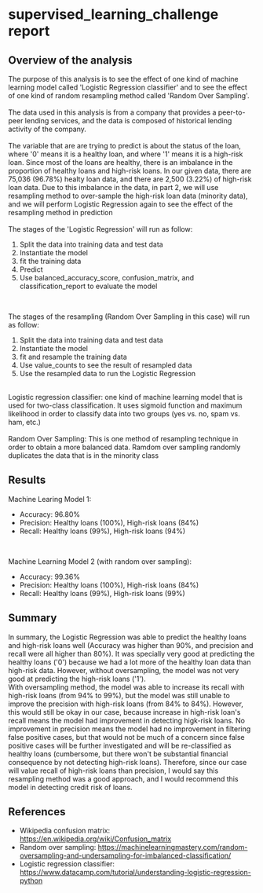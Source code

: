 # supervised_learning_challenge report

## Overview of the analysis

The purpose of this analysis is to see the effect of one kind of machine learning model called 'Logistic Regression classifier' and to see the effect of one kind of random resampling method called 'Random Over Sampling'. <br><br>
The data used in this analysis is from a company that provides a peer-to-peer lending services, and the data is composed of historical lending activity of the company. <br><br>
The variable that are are trying to predict is about the status of the loan, where '0' means it is a healthy loan, and where '1' means it is a high-risk loan. Since most of the loans are healthy, there is an imbalance in the proportion of healthy loans and high-risk loans. In our given data, there are 75,036 (96.78%) healty loan data, and there are 2,500 (3.22%) of high-risk loan data. Due to this imbalance in the data, in part 2, we will use resampling method to over-sample the high-risk loan data (minority data), and we will perform Logistic Regression again to see the effect of the resampling method in prediction <br><br>
The stages of the 'Logistic Regression' will run as follow: <br>
1. Split the data into training data and test data
2. Instantiate the model 
3. fit the training data
4. Predict
5. Use balanced_accuracy_score, confusion_matrix, and classification_report to evaluate the model
<br>


The stages of the resampling (Random Over Sampling in this case) will run as follow: <br>
1. Split the data into training data and test data
2. Instantiate the model
3. fit and resample the training data
4. Use value_counts to see the result of resampled data
5. Use the resampled data to run the Logistic Regression
<br><br>

Logistic regression classifier: one kind of machine learning model that is used for two-class classification. It uses sigmoid function and maximum likelihood in order to classify data into two groups (yes vs. no, spam vs. ham, etc.) <br><br>
Random Over Sampling: This is one method of resampling technique in order to obtain a more balanced data. Ramdom over sampling randomly duplicates the data that is in the minority class


## Results
Machine Learing Model 1: <br>
- Accuracy: 96.80%
- Precision: Healthy loans (100%), High-risk loans (84%)
- Recall: Healthy loans (99%), High-risk loans (94%)

<br>

Machine Learning Model 2 (with random over sampling): <br>
- Accuracy: 99.36%
- Precision: Healthy loans (100%), High-risk loans (84%)
- Recall: Healthy loans (99%), High-risk loans (99%) 


## Summary
In summary, the Logistic Regression was able to predict the healthy loans and high-risk loans well (Accuracy was higher than 90%, and precision and recall were all higher than 80%). It was specially very good at predicting the healthy loans ('0') because we had a lot more of the healthy loan data than high-risk data. However, without oversampling, the model was not very good at predicting the high-risk loans ('1'). <br>
With oversampling method, the model was able to increase its recall with high-risk loans (from 94% to 99%), but the model was still unable to improve the precision with high-risk loans (from 84% to 84%). However, this would still be okay in our case, because increase in high-risk loan's recall means the model had improvement in detecting higk-risk loans. No improvement in precision means the model had no improvement in filtering false positive cases, but that would not be much of a concern since false positive cases will be further investigated and will be re-classified as healthy loans (cumbersome, but there won't be substantial financial consequence by not detecting high-risk loans). Therefore, since our case will value recall of high-risk loans than precision, I would say this resampling method was a good approach, and I would recommend this model in detecting credit risk of loans.




## References
- Wikipedia confusion matrix: https://en.wikipedia.org/wiki/Confusion_matrix
- Random over sampling: https://machinelearningmastery.com/random-oversampling-and-undersampling-for-imbalanced-classification/
- Logistic regression classifier: https://www.datacamp.com/tutorial/understanding-logistic-regression-python